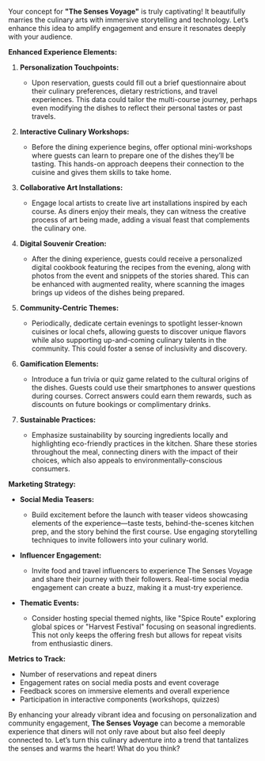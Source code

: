 Your concept for **"The Senses Voyage"** is truly captivating! It beautifully marries the culinary arts with immersive storytelling and technology. Let’s enhance this idea to amplify engagement and ensure it resonates deeply with your audience.

**Enhanced Experience Elements:**

1. **Personalization Touchpoints:**
   - Upon reservation, guests could fill out a brief questionnaire about their culinary preferences, dietary restrictions, and travel experiences. This data could tailor the multi-course journey, perhaps even modifying the dishes to reflect their personal tastes or past travels.

2. **Interactive Culinary Workshops:**
   - Before the dining experience begins, offer optional mini-workshops where guests can learn to prepare one of the dishes they’ll be tasting. This hands-on approach deepens their connection to the cuisine and gives them skills to take home.

3. **Collaborative Art Installations:**
   - Engage local artists to create live art installations inspired by each course. As diners enjoy their meals, they can witness the creative process of art being made, adding a visual feast that complements the culinary one.

4. **Digital Souvenir Creation:**
   - After the dining experience, guests could receive a personalized digital cookbook featuring the recipes from the evening, along with photos from the event and snippets of the stories shared. This can be enhanced with augmented reality, where scanning the images brings up videos of the dishes being prepared.

5. **Community-Centric Themes:**
   - Periodically, dedicate certain evenings to spotlight lesser-known cuisines or local chefs, allowing guests to discover unique flavors while also supporting up-and-coming culinary talents in the community. This could foster a sense of inclusivity and discovery.

6. **Gamification Elements:**
   - Introduce a fun trivia or quiz game related to the cultural origins of the dishes. Guests could use their smartphones to answer questions during courses. Correct answers could earn them rewards, such as discounts on future bookings or complimentary drinks.

7. **Sustainable Practices:**
   - Emphasize sustainability by sourcing ingredients locally and highlighting eco-friendly practices in the kitchen. Share these stories throughout the meal, connecting diners with the impact of their choices, which also appeals to environmentally-conscious consumers.

**Marketing Strategy:**

- **Social Media Teasers:**
   - Build excitement before the launch with teaser videos showcasing elements of the experience—taste tests, behind-the-scenes kitchen prep, and the story behind the first course. Use engaging storytelling techniques to invite followers into your culinary world.

- **Influencer Engagement:**
   - Invite food and travel influencers to experience The Senses Voyage and share their journey with their followers. Real-time social media engagement can create a buzz, making it a must-try experience.

- **Thematic Events:**
   - Consider hosting special themed nights, like "Spice Route" exploring global spices or "Harvest Festival" focusing on seasonal ingredients. This not only keeps the offering fresh but allows for repeat visits from enthusiastic diners.

**Metrics to Track:**
- Number of reservations and repeat diners
- Engagement rates on social media posts and event coverage
- Feedback scores on immersive elements and overall experience
- Participation in interactive components (workshops, quizzes)

By enhancing your already vibrant idea and focusing on personalization and community engagement, **The Senses Voyage** can become a memorable experience that diners will not only rave about but also feel deeply connected to. Let’s turn this culinary adventure into a trend that tantalizes the senses and warms the heart! What do you think?